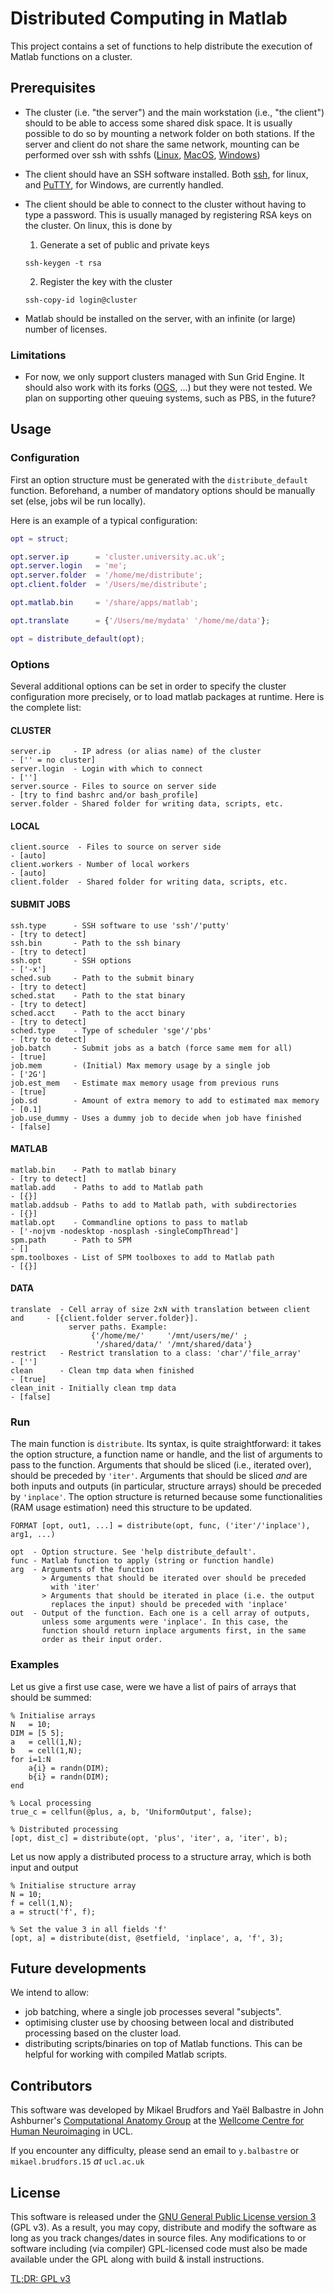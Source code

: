 # Distributed Computing in Matlab

This project contains a set of functions to help distribute the execution of Matlab functions on a cluster.

## Prerequisites

- The cluster (i.e. "the server") and the main workstation (i.e., "the client") should to be able to access some shared disk space. It is usually possible to do so by mounting a network folder on both stations. If the server and client do not share the same network, mounting can be performed over ssh with sshfs ([Linux](https://doc.ubuntu-fr.org/sshfs), [MacOS](https://osxfuse.github.io), [Windows](https://github.com/Foreveryone-cz/win-sshfs))

- The client should have an SSH software installed. Both [ssh](https://doc.ubuntu-fr.org/ssh), for linux, and [PuTTY](http://www.putty.org), for Windows, are currently handled.

- The client should be able to connect to the cluster without having to type a password. This is usually managed by registering RSA keys on the cluster. On linux, this is done by

    1) Generate a set of public and private keys
    ```shell
    ssh-keygen -t rsa
    ```

    2) Register the key with the cluster
    ```shell
    ssh-copy-id login@cluster
    ```

- Matlab should be installed on the server, with an infinite (or large) number of licenses.

### Limitations

- For now, we only support clusters managed with Sun Grid Engine. It should also work with its forks ([OGS](http://gridscheduler.sourceforge.net), ...) but they were not tested. We plan on supporting other queuing systems, such as PBS, in the future?

## Usage

### Configuration

First an option structure must be generated with the `distribute_default` function. Beforehand, a number of mandatory options should be manually set (else, jobs wil be run locally).

Here is an example of a typical configuration:
```matlab
opt = struct;

opt.server.ip      = 'cluster.university.ac.uk';
opt.server.login   = 'me';
opt.server.folder  = '/home/me/distribute';
opt.client.folder  = '/Users/me/distribute';

opt.matlab.bin     = '/share/apps/matlab';

opt.translate      = {'/Users/me/mydata' '/home/me/data'};

opt = distribute_default(opt);
```

### Options

Several additional options can be set in order to specify the cluster configuration more precisely, or to load matlab packages at runtime. Here is the complete list:

#### CLUSTER
```
server.ip     - IP adress (or alias name) of the cluster                    - ['' = no cluster]
server.login  - Login with which to connect                                 - ['']
server.source - Files to source on server side                              - [try to find bashrc and/or bash_profile]
server.folder - Shared folder for writing data, scripts, etc.
```

#### LOCAL
```
client.source  - Files to source on server side                             - [auto]
client.workers - Number of local workers                                    - [auto]
client.folder  - Shared folder for writing data, scripts, etc.
```

#### SUBMIT JOBS
```
ssh.type      - SSH software to use 'ssh'/'putty'                           - [try to detect]
ssh.bin       - Path to the ssh binary                                      - [try to detect]
ssh.opt       - SSH options                                                 - ['-x']
sched.sub     - Path to the submit binary                                   - [try to detect]
sched.stat    - Path to the stat binary                                     - [try to detect]
sched.acct    - Path to the acct binary                                     - [try to detect]
sched.type    - Type of scheduler 'sge'/'pbs'                               - [try to detect]
job.batch     - Submit jobs as a batch (force same mem for all)             - [true]
job.mem       - (Initial) Max memory usage by a single job                  - ['2G']
job.est_mem   - Estimate max memory usage from previous runs                - [true]
job.sd        - Amount of extra memory to add to estimated max memory       - [0.1]
job.use_dummy - Uses a dummy job to decide when job have finished           - [false]
```

#### MATLAB
```
matlab.bin    - Path to matlab binary                                       - [try to detect]
matlab.add    - Paths to add to Matlab path                                 - [{}]
matlab.addsub - Paths to add to Matlab path, with subdirectories            - [{}]
matlab.opt    - Commandline options to pass to matlab                       - ['-nojvm -nodesktop -nosplash -singleCompThread']
spm.path      - Path to SPM                                                 - []
spm.toolboxes - List of SPM toolboxes to add to Matlab path                 - [{}]
```

#### DATA
```
translate  - Cell array of size 2xN with translation between client and     - [{client.folder server.folder}].
             server paths. Example:
                  {'/home/me/'     '/mnt/users/me/' ;
                   '/shared/data/' '/mnt/shared/data'}
restrict   - Restrict translation to a class: 'char'/'file_array'           - ['']
clean      - Clean tmp data when finished                                   - [true]
clean_init - Initially clean tmp data                                       - [false]
```

### Run

The main function is `distribute`. Its syntax, is quite straightforward: it takes the option structure, a function name or handle, and the list of arguments to pass to the function. Arguments that should be sliced (i.e., iterated over), should be preceded by `'iter'`. Arguments that should be sliced *and* are both inputs and outputs (in particular, structure arrays) should be preceded by `'inplace'`. The option structure is returned because some functionalities (RAM usage estimation) need this structure to be updated.

```
FORMAT [opt, out1, ...] = distribute(opt, func, ('iter'/'inplace'), arg1, ...)

opt  - Option structure. See 'help distribute_default'.
func - Matlab function to apply (string or function handle)
arg  - Arguments of the function
       > Arguments that should be iterated over should be preceded
         with 'iter'
       > Arguments that should be iterated in place (i.e. the output
         replaces the input) should be preceded with 'inplace'
out  - Output of the function. Each one is a cell array of outputs,
       unless some arguments were 'inplace'. In this case, the
       function should return inplace arguments first, in the same
       order as their input order.
```

### Examples

Let us give a first use case, were we have a list of pairs of arrays that should be summed:
```
% Initialise arrays
N   = 10;
DIM = [5 5];
a   = cell(1,N);
b   = cell(1,N);
for i=1:N
    a{i} = randn(DIM);
    b{i} = randn(DIM);
end

% Local processing
true_c = cellfun(@plus, a, b, 'UniformOutput', false);

% Distributed processing
[opt, dist_c] = distribute(opt, 'plus', 'iter', a, 'iter', b);
```

Let us now apply a distributed process to a structure array, which is both input and output
```
% Initialise structure array
N = 10;
f = cell(1,N);
a = struct('f', f);

% Set the value 3 in all fields 'f'
[opt, a] = distribute(dist, @setfield, 'inplace', a, 'f', 3);
```

## Future developments

We intend to allow:
- job batching, where a single job processes several "subjects".
- optimising cluster use by choosing between local and distributed processing based on the cluster load.
- distributing scripts/binaries on top of Matlab functions. This can be helpful for working with compiled Matlab scripts.

## Contributors

This software was developed by Mikael Brudfors and Yaël Balbastre in John Ashburner's [Computational Anatomy Group](http://www.fil.ion.ucl.ac.uk/Ashburner/) at the [Wellcome Centre for Human Neuroimaging](http://www.fil.ion.ucl.ac.uk/) in UCL.

If you encounter any difficulty, please send an email to `y.balbastre` or `mikael.brudfors.15` _at_ `ucl.ac.uk`

## License

This software is released under the [GNU General Public License version 3](LICENSE) (GPL v3). As a result, you may copy, distribute and modify the software as long as you track changes/dates in source files. Any modifications to or software including (via compiler) GPL-licensed code must also be made available under the GPL along with build & install instructions.


[TL;DR: GPL v3](https://tldrlegal.com/license/gnu-general-public-license-v3-(gpl-3))
